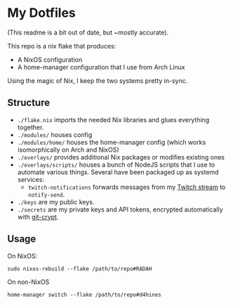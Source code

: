 # My Dotfiles

(This readme is a bit out of date, but ~mostly accurate).

This repo is a nix flake that produces:
- A NixOS configuration
- A home-manager configuration that I use from Arch Linux

Using the magic of Nix, I keep the two systems pretty in-sync.

## Structure

- `./flake.nix` imports the needed Nix libraries and glues everything together.
- `./modules/` houses config
- `./modules/home/` houses the home-manager config (which works isomorphically on Arch and NixOS)
- `./overlays/` provides additional Nix packages or modifies existing ones
- `./overlays/scripts/` houses a bunch of NodeJS scripts that I use to automate various things. Several have been packaged up as systemd services:
    - `twitch-notifications` forwards messages from my [Twitch stream](https://twitch.tv/d4hines) to `notify-send`.
- `./keys` are my public keys.
- `./secrets` are my private keys and API tokens, encrypted automatically with [git-crypt](https://github.com/AGWA/git-crypt).

## Usage

On NixOS:
```
sudo nixos-rebuild --flake /path/to/repo#RADAH
```

On non-NixOS
```
home-manager switch --flake /path/to/repo#d4hines
```
